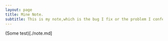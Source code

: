 ```yaml
---
layout: page
title: Mine Note.
subtitle: This is my note,which is the bug I fix or the problem I confer.
---
```


(Some test)[./note.md]
